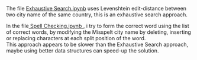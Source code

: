 The file <a href= "./Exhaustive Search.ipynb">Exhaustive Search.ipynb</a> uses Levenshtein edit-distance between two city name of the same country, this is an exhaustive search approach.<br>

In the file<a href="./Spell Checking.ipynb"> Spell Checking.ipynb </a>, i try to form the correct word using the list of correct words, by modifying the Misspelt city name by deleting, inserting or replacing characters at each split position of the word.<br>
This approach appears to be slower than the Exhaustive Search approach, maybe using better data structures can speed-up the solution.
